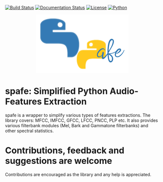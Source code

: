 [![Build Status](https://travis-ci.org/SuperKogito/spafe.svg?branch=master)](https://travis-ci.org/SuperKogito/spafe)
[![Documentation Status](https://readthedocs.org/projects/spafe/badge/?version=latest)](https://spafe.readthedocs.io/en/latest/?badge=latest)
[![License](https://img.shields.io/badge/license-BSD%203--Clause%20License%20(Revised)%20-blue)](https://github.com/SuperKogito/spafe/blob/master/LICENSE)
[![Python](https://img.shields.io/badge/python%20-3.5%2B-blue)](https://www.python.org/downloads/release/python-350/)

<p align="center"> 
<img src="logo.jpg">
</p>

# spafe: Simplified Python Audio-Features Extraction 
spafe is a wrapper to simplify various types of features extractions. The library covers: MFCC, IMFCC, GFCC, LFCC, PNCC, PLP etc. 
It also provides various filterbank modules (Mel, Bark and Gammatone filterbanks) and other spectral statistics. 

# Contributions, feedback and suggestions are welcome 
Contributions are encouraged as the library and any help is appreciated.
